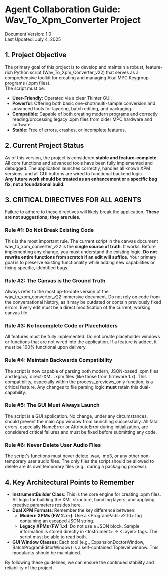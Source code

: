 # **Agent Collaboration Guide: Wav\_To\_Xpm\_Converter Project**

Document Version: 1.0  
Last Updated: July 4, 2025

## **1\. Project Objective**

The primary goal of this project is to develop and maintain a robust, feature-rich Python script (Wav\_To\_Xpm\_Converter\_v22) that serves as a comprehensive toolkit for creating and managing Akai MPC Keygroup programs (.xpm files).  
The script must be:

* **User-Friendly**: Operated via a clear Tkinter GUI.  
* **Powerful**: Offering both basic one-shot/multi-sample conversion and advanced tools for layering, batch editing, and packaging.  
* **Compatible**: Capable of both creating modern programs and correctly reading/processing legacy .xpm files from older MPC hardware and software.  
* **Stable**: Free of errors, crashes, or incomplete features.

## **2\. Current Project Status**

As of this version, the project is considered **stable and feature-complete**. All core functions and advanced tools have been fully implemented and debugged. The application launches correctly, handles all known XPM versions, and all GUI buttons are wired to functional backend logic.  
**Any future work should be treated as an enhancement or a specific bug fix, not a foundational build.**

## **3\. CRITICAL DIRECTIVES FOR ALL AGENTS**

Failure to adhere to these directives will likely break the application. **These are not suggestions; they are rules.**

### **Rule \#1: Do Not Break Existing Code**

This is the most important rule. The current script in the canvas document wav\_to\_xpm\_converter\_v22 is the **single source of truth**. It works. Before implementing any change, you must understand the existing logic. **Do not rewrite entire functions from scratch if an edit will suffice.** Your primary goal is to preserve existing functionality while adding new capabilities or fixing specific, identified bugs.

### **Rule \#2: The Canvas is the Ground Truth**

Always refer to the most up-to-date version of the wav\_to\_xpm\_converter\_v22 immersive document. Do not rely on code from the conversational history, as it may be outdated or contain previously fixed errors. Every edit must be a direct modification of the current, working canvas file.

### **Rule \#3: No Incomplete Code or Placeholders**

All features must be fully implemented. Do not create placeholder windows or functions that are not wired into the application. If a feature is added, it must be 100% functional upon delivery.

### **Rule \#4: Maintain Backwards Compatibility**

The script is now capable of parsing both modern, JSON-based .xpm files and legacy, direct-XML .xpm files (like those from firmware 1.x). This compatibility, especially within the process\_previews\_only function, is a critical feature. Any changes to file parsing logic **must** retain this dual-capability.

### **Rule \#5: The GUI Must Always Launch**

The script is a GUI application. No change, under any circumstances, should prevent the main App window from launching successfully. All fatal errors, especially NameError or AttributeError during initialization, are considered critical failures and must be fixed before submitting any code.

### **Rule \#6: Never Delete User Audio Files**

The script's functions must never delete .wav, .mp3, or any other non-temporary user audio files. The only files the script should be allowed to delete are its own temporary files (e.g., during a packaging process).

## **4\. Key Architectural Points to Remember**

* **InstrumentBuilder Class**: This is the core engine for creating .xpm files. All logic for building the XML structure, handling layers, and applying creative parameters resides here.  
* **Dual XPM Formats**: Remember the key difference between:  
  * **Modern XPMs (FW 2.x+)**: Use a \<ProgramPads-v2.10\> tag containing an escaped JSON string.  
  * **Legacy XPMs (FW 1.x)**: Do not use a JSON block. Sample information is stored directly in \<Instrument\> \-\> \<Layer\> tags. The script must be able to read both.  
* **GUI Window Classes**: Each tool (e.g., ExpansionDoctorWindow, BatchProgramEditorWindow) is a self-contained Toplevel window. This modularity should be maintained.

By following these guidelines, we can ensure the continued stability and reliability of the project.